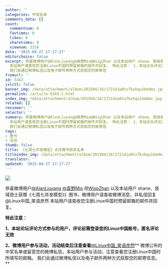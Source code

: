 ```yaml
---
author: ''
categories: 中奖名单
comments_data: []
count:
  commentnum: 0
  favtimes: 0
  likes: 0
  sharetimes: 0
  viewnum: 3318
date: '2015-04-27 17:17:27'
editorchoice: false
excerpt: 恭喜微博用户@AlanLiuyang@袁野Mio@WispZhan 以及本站用户 shane、夜域诡士获赠《七周七并发模型》》图书，微博用户请查收微博消息，并私信回复@Linux中国_笑语彦然
  本站用户请查收您注册Linux中国时预留邮箱的邮件并回复。 特此注意： 1、本站论坛评论方式参与的用户，评论前需登录您的Linux中国账号，匿名评论无效 2、微博用户参与活动，活动结束后注意查看@Linux中国_笑语彦然微博公布的中奖名单或留意您的微博私信，本站用户参与活动，注意查看您注册Linux中国时所填写的邮箱。
  我们会通过微博私信以及电子邮件两种方式获取您的邮寄信
fromurl: ''
id: 5343
islctt: false
banner_img: /data/attachment/album/201504/16/172141w8tu7kzbqu1kmdmz.jpg
permalink: /article-5343-1.html
index_img: /data/attachment/album/201504/16/172141w8tu7kzbqu1kmdmz.jpg
related: []
reviewer: ''
selector: ''
summary: 恭喜微博用户@AlanLiuyang@袁野Mio@WispZhan 以及本站用户 shane、夜域诡士获赠《七周七并发模型》》图书，微博用户请查收微博消息，并私信回复@Linux中国_笑语彦然
  本站用户请查收您注册Linux中国时预留邮箱的邮件并回复。 特此注意： 1、本站论坛评论方式参与的用户，评论前需登录您的Linux中国账号，匿名评论无效 2、微博用户参与活动，活动结束后注意查看@Linux中国_笑语彦然微博公布的中奖名单或留意您的微博私信，本站用户参与活动，注意查看您注册Linux中国时所填写的邮箱。
  我们会通过微博私信以及电子邮件两种方式获取您的邮寄信
tags:
- 图书
- 活动
thumb: false
title: 《七周七并发模型》点评赠书获奖名单
titleindex_img: /data/attachment/album/201504/16/172141w8tu7kzbqu1kmdmz.jpg
translator: ''
updated: '2015-04-27 17:17:27'
---
```


 


![](/data/attachment/album/201504/16/172141w8tu7kzbqu1kmdmz.jpg)


恭喜微博用户[@AlanLiuyang](http://weibo.com/n/AlanLiuyang?from=feed&loc=at) [@袁野Mio](http://weibo.com/n/%E8%A2%81%E9%87%8EMio?from=feed&loc=at) [@WispZhan](http://weibo.com/n/WispZhan?from=feed&loc=at) 以及本站用户 shane、夜域诡士获赠《七周七并发模型》》图书，微博用户请查收微博消息，并私信回复@Linux中国\_笑语彦然 本站用户请查收您注册Linux中国时预留邮箱的邮件并回复。


**特此注意：**


**1、本站论坛评论方式参与的用户，评论前需登录您的Linux中国账号，匿名评论无效**


**2、微博用户参与活动，活动结束后注意查看**[@Linux中国\_笑语彦然](http://weibo.com/2797972581)** 微博公布的中奖名单或留意您的微博私信，本站用户参与活动，注意查看您注册Linux中国时所填写的邮箱。 我们会通过微博私信以及电子邮件两种方式获取您的邮寄信息。**